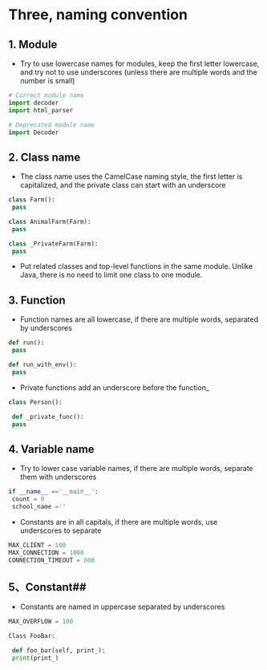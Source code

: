 # Three, naming convention

## 1. Module
* Try to use lowercase names for modules, keep the first letter lowercase, and try not to use underscores (unless there are multiple words and the number is small)

```python
# Correct module name
import decoder
import html_parser

# Deprecated module name
import Decoder
```

## 2. Class name
* The class name uses the CamelCase naming style, the first letter is capitalized, and the private class can start with an underscore

```Python
class Farm():
 pass

class AnimalFarm(Farm):
 pass

class _PrivateFarm(Farm):
 pass
```

* Put related classes and top-level functions in the same module. Unlike Java, there is no need to limit one class to one module.

## 3. Function

* Function names are all lowercase, if there are multiple words, separated by underscores

```python
def run():
 pass

def run_with_env():
 pass
```

* Private functions add an underscore before the function_

```python
class Person():

 def _private_func():
 pass
```

## 4. Variable name

* Try to lower case variable names, if there are multiple words, separate them with underscores

```python
if __name__ =='__main__':
 count = 0
 school_name =''
```

* Constants are in all capitals, if there are multiple words, use underscores to separate

```python
MAX_CLIENT = 100
MAX_CONNECTION = 1000
CONNECTION_TIMEOUT = 600
```

## 5、Constant##

* Constants are named in uppercase separated by underscores

```python
MAX_OVERFLOW = 100

Class FooBar:

 def foo_bar(self, print_):
 print(print_)

```
